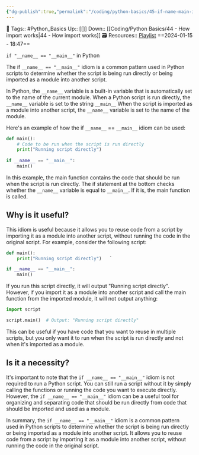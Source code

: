 ```yaml
---
{"dg-publish":true,"permalink":"/coding/python-basics/45-if-name-main-in-python/","dgPassFrontmatter":true,"noteIcon":"3","created":"2024-01-15T18:44:33.767+05:30","updated":"2024-01-15T18:49:57.016+05:30"}
---
```


🧶 Tags:: #Python_Basics 
Up:: [[]]
Down:: [[Coding/Python Basics/44 - How import works\|44 - How import works]]
🗃 Resources:: [Playlist](https://www.youtube.com/playlist?list=PLu0W_9lII9agwh1XjRt242xIpHhPT2llg)
==2024-01-15 - 18:47==

`if "__name__ == "__main__"` in Python

The if `__name__ == "__main__"` idiom is a common pattern used in Python scripts to determine whether the script is being run directly or being imported as a module into another script.

In Python, the `__name__` variable is a built-in variable that is automatically set to the name of the current module. When a Python script is run directly, the `__name__` variable is set to the string `__main__` When the script is imported as a module into another script, the `__name__` variable is set to the name of the module.

Here's an example of how the if `__name__` == `__main__` idiom can be used:

```python
def main():
	# Code to be run when the script is run directly
	print("Running script directly")
	
if __name__ == "__main__":
	main()
```

In this example, the main function contains the code that should be run when the script is run directly. The if statement at the bottom checks whether the `__name__` variable is equal to `__main__`. If it is, the main function is called.

## Why is it useful?
This idiom is useful because it allows you to reuse code from a script by importing it as a module into another script, without running the code in the original script. For example, consider the following script:
```python
def main():
	print("Running script directly")   `

if __name__ == "__main__":
	main()
```

If you run this script directly, it will output "Running script directly". However, if you import it as a module into another script and call the main function from the imported module, it will not output anything:
```python
import script

script.main()  # Output: "Running script directly"
```

This can be useful if you have code that you want to reuse in multiple scripts, but you only want it to run when the script is run directly and not when it's imported as a module.

## Is it a necessity?
It's important to note that the `if __name__ == "__main__"` idiom is not required to run a Python script. You can still run a script without it by simply calling the functions or running the code you want to execute directly. However, the `if __name__ == "__main__"` idiom can be a useful tool for organizing and separating code that should be run directly from code that should be imported and used as a module.

In summary, the `if __name__ == "__main__"` idiom is a common pattern used in Python scripts to determine whether the script is being run directly or being imported as a module into another script. It allows you to reuse code from a script by importing it as a module into another script, without running the code in the original script.